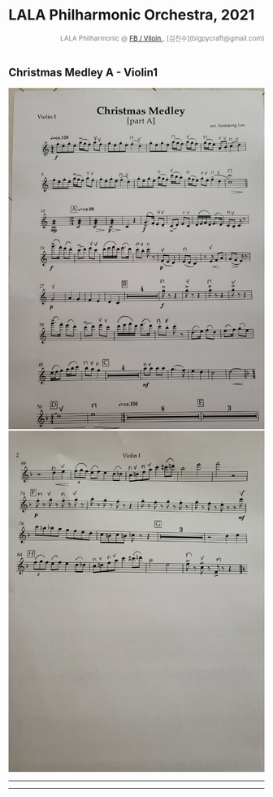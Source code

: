 
# LALA Philharmonic Orchestra, 2021

<div align='right'><font size=2 color='gray'>LALA Philharmonic  @ <font color='blue'><a href='https://www.facebook.com/jskim.kr'>FB / Viloin </a></font>, [김진수](bigpycraft@gmail.com)</font></div>
<br>

## Christmas  Medley A - Violin1

<img src="./memo/크리스마스 메들리 - A - Violin I - 1p.jpg">
<img src="./memo/크리스마스 메들리 - A - Violin I - 2p.jpg">
<hr>


<hr>
